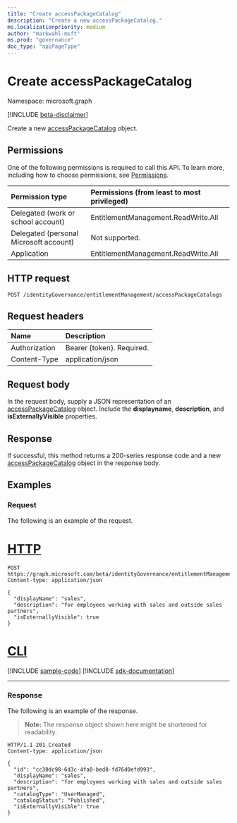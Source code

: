 ```yaml
---
title: "Create accessPackageCatalog"
description: "Create a new accessPackageCatalog."
ms.localizationpriority: medium
author: "markwahl-msft"
ms.prod: "governance"
doc_type: "apiPageType"
---
```


# Create accessPackageCatalog

Namespace: microsoft.graph

[!INCLUDE [beta-disclaimer](../../includes/beta-disclaimer.md)]

Create a new [accessPackageCatalog](../resources/accesspackagecatalog.md) object.

## Permissions

One of the following permissions is required to call this API. To learn more, including how to choose permissions, see [Permissions](/graph/permissions-reference).

| Permission type                        | Permissions (from least to most privileged) |
|:---------------------------------------|:--------------------------------------------|
| Delegated (work or school account)     | EntitlementManagement.ReadWrite.All |
| Delegated (personal Microsoft account) | Not supported. |
| Application                            | EntitlementManagement.ReadWrite.All |

## HTTP request

<!-- { "blockType": "ignored" } -->

```http
POST /identityGovernance/entitlementManagement/accessPackageCatalogs
```

## Request headers

| Name          | Description   |
|:--------------|:--------------|
| Authorization | Bearer \{token\}. Required. |
| Content-Type  | application/json  |

## Request body

In the request body, supply a JSON representation of an [accessPackageCatalog](../resources/accesspackagecatalog.md) object.  Include the **displayname**, **description**, and **isExternallyVisible** properties.

## Response

If successful, this method returns a 200-series response code and a new [accessPackageCatalog](../resources/accesspackagecatalog.md) object in the response body.

## Examples

### Request

The following is an example of the request.

# [HTTP](#tab/http)
<!-- {
  "blockType": "request",
  "name": "create_accesspackagecatalog_from_accesspackagecatalogs"
}-->

```http
POST https://graph.microsoft.com/beta/identityGovernance/entitlementManagement/accessPackageCatalogs
Content-type: application/json

{
  "displayName": "sales",
  "description": "for employees working with sales and outside sales partners",
  "isExternallyVisible": true
}
```

# [CLI](#tab/cli)
[!INCLUDE [sample-code](../includes/snippets/cli/create-accesspackagecatalog-from-accesspackagecatalogs-cli-snippets.md)]
[!INCLUDE [sdk-documentation](../includes/snippets/snippets-sdk-documentation-link.md)]

---

### Response

The following is an example of the response.

> **Note:** The response object shown here might be shortened for readability.

<!-- {
  "blockType": "response",
  "truncated": true,
  "@odata.type": "microsoft.graph.accessPackageCatalog"
} -->

```http
HTTP/1.1 201 Created
Content-type: application/json

{
  "id": "cc30dc98-6d3c-4fa0-bed8-fd76d0efd993",
  "displayName": "sales",
  "description": "for employees working with sales and outside sales partners",
  "catalogType": "UserManaged",
  "catalogStatus": "Published",
  "isExternallyVisible": true
}
```

<!-- uuid: 16cd6b66-4b1a-43a1-adaf-3a886856ed98
2019-02-04 14:57:30 UTC -->
<!-- {
  "type": "#page.annotation",
  "description": "Create accessPackageCatalog",
  "keywords": "",
  "section": "documentation",
  "tocPath": ""
}-->


